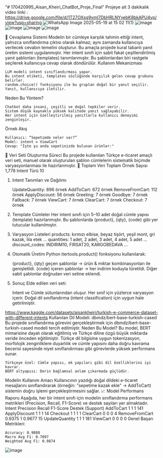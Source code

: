 "# 170420995_Aisan_Kheiri_ChatBot_Proje_Final" 
Projeye ait 3 dakikalık video linki : https://drive.google.com/file/d/1T27OXsg9vmI7DbHRLNYyebK8bkAPU4yp/view?usp=sharing
![WhatsApp Image 2025-05-19 at 15 02 11(1)](https://github.com/user-attachments/assets/9f226ff6-97ca-4c54-9598-9d25c0594f83)
![image](https://github.com/user-attachments/assets/ef3bf0a0-8f5a-4857-a229-981d57fb1029)
![image](https://github.com/user-attachments/assets/a94a2515-1779-41c9-9804-c0a2b14717b5)
![image](https://github.com/user-attachments/assets/4a934a2c-736e-4b64-b518-a1299ebd1d84)
![image](https://github.com/user-attachments/assets/5fec48ac-3939-4208-962a-0a07c9e515b3)

🔄 Cevaplama Sistemi
Modelin bir cümleye karşılık tahmin ettiği intent, yalnızca sınıflandırma çıktısı olarak kalmaz; aynı zamanda kullanıcıya verilecek cevabın temelini oluşturur.
Bu amaçla projede kural tabanlı yanıt üretim sistemi uygulanmıştır. Her intent sınıfı için sabit fakat çeşitlendirilmiş yanıt şablonları (templates) tanımlanmıştır. Bu şablonlardan biri rastgele seçilerek kullanıcıya cevap olarak döndürülür.
Kullanım Mekanizması

    LLM modeli intent sınıflandırması yapar.
    Bu intent etiketi, templates sözlüğünde karşılık gelen cevap grubunu belirler.
    random.choice() fonksiyonu ile bu gruptan doğal bir yanıt seçilir.
    Yanıt, kullanıcıya iletilir.

Neden Bu Yöntem?

    Chatbot daha insani, çeşitli ve doğal tepkiler verir.
    Sistem düşük kaynakla yüksek kalitede yanıt sağlayabilir.
    Her intent için özelleştirilmiş yanıtlarla kullanıcı deneyimi zenginleşir.

Örnek Akış

    Kullanıcı: “Sepetimde neler var?”
    Model: intent = ViewCart
    Cevap: "İşte şu anda sepetinizde bulunan ürünler:"
📘 Veri Seti Oluşturma Süreci
Bu projede kullanılan Türkçe e-ticaret amaçlı veri seti, manuel olarak oluşturulan şablon cümlelerin sistematik biçimde varyasyonlanması ile hazırlanmıştır.
🔢 Toplam Veri
Toplam Örnek Sayısı
1,778
Intent Türü
10
1. Intent Tanımları ve Dağılımı

    UpdateQuantity: 896 örnek
    AddToCart: 672 örnek
    RemoveFromCart: 112 örnek
    ApplyDiscount: 56 örnek
    Greeting: 7 örnek
    Goodbye: 7 örnek
    Fallback: 7 örnek
    ViewCart: 7 örnek
    ClearCart: 7 örnek
    Checkout: 7 örnek

2. Template Cümleler
Her intent sınıfı için 5–10 adet doğal cümle yapısı (template) hazırlanmıştır. Bu şablonlarda {product}, {qty}, {code} gibi yer tutucular kullanılmıştır.
3. Varyasyon Listeleri
products: kırmızı elbise, beyaz tişört, yeşil mont, gri kazak, lila etek ...
quantities: 1 adet, 2 adet, 3 adet, 4 adet, 5 adet ...
discount_codes: INDIRIM10, FIRSAT20, KARGOBEDAVA ...
4. Otomatik Üretim
Python itertools.product() fonksiyonu kullanılarak:

    {product}, {qty} geçen şablonlar → ürün & miktar kombinasyonları ile genişletildi.
    {code} içeren şablonlar → her indirim koduyla türetildi.
    Diğer sabit şablonlar doğrudan veri setine eklendi.

5. Sonuç
Elde edilen veri seti:

    Intent ve Cümle sütunlarından oluşur.
    Her sınıf için yüzlerce varyasyon içerir.
    Doğal dil sınıflandırma (intent classification) için uygun hale getirilmiştir.

https://www.kaggle.com/datasets/aisankheiri/turkish-e-commerce-dataset-with-different-intents
Kullanılan Dil Modeli: dbmdz/bert-base-turkish-cased
Bu projede sınıflandırma görevini gerçekleştirmek için dbmdz/bert-base-turkish-cased modeli tercih edilmiştir.
Neden Bu Model?
Bu model, BERT mimarisine dayalı olarak eğitilmiş ve Türkçe diline özgü büyük miktarda veride önceden eğitilmiştir. Türkçe dil bilgisine uygun tokenizasyon, morfolojik zenginliklere duyarlılık ve cümle yapısını daha doğru kavrama becerisi sayesinde niyet sınıflandırması gibi görevlerde yüksek performans sunar.

    Türkçeye özel: Cümle yapısı, ek yapıları gibi dil özelliklerini iyi kavrar.
    BERT altyapısı: Derin bağlamsal anlam çıkarmada güçlüdür.

Modelin Kullanım Amacı
Kullanıcının yazdığı doğal dildeki e-ticaret mesajlarını sınıflandırarak (örneğin: "sepetime kazak ekle" → AddToCart) sistemin doğru işlemi gerçekleştirmesini sağlar.
📈 Model Performans Raporu
Aşağıda, her bir intent sınıfı için modelin sınıflandırma performans metrikleri (Precision, Recall, F1-Score) ve destek sayıları yer almaktadır.
Intent	Precision	Recall	F1-Score	Destek (Support)
AddToCart	1	1	1	141
ApplyDiscount	1	1	1	14
Checkout	1	1	1	1
ClearCart	0	0	0	4
RemoveFromCart	0.9375	1	0.9677	15
UpdateQuantity	1	1	1	181
ViewCart	0	0	0	0
Genel Başarı Metrikleri:

    Accuracy: 0.9888
    Macro Avg F1: 0.7097
    Weighted Avg F1: 0.9874
![image](https://github.com/user-attachments/assets/1ff0c33e-0332-46db-a589-1b87e86473e3)
